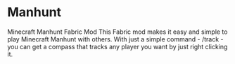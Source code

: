 # Manhunt
Minecraft Manhunt Fabric Mod
This Fabric mod makes it easy and simple to play Minecraft Manhunt with others. With just a simple command - /track <player> - you can get a compass that tracks any player you want by just right clicking it.
